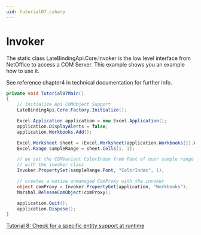 ```yaml
---
uid: tutorial07_csharp
---
```


# Invoker

The static class LateBindingApi.Core.Invoker is the low level interface from
NetOffice to access a COM Server. This example shows you an example how to use it.

See reference chapter4 in technical documentation for further info.

```csharp
private void Tutorial07Main()
{
    // Initialize Api COMObject Support
    LateBindingApi.Core.Factory.Initialize();

    Excel.Application application = new Excel.Application();
    application.DisplayAlerts = false;
    application.Workbooks.Add();

    Excel.Worksheet sheet = (Excel.Worksheet)application.Workbooks[1].Worksheets[1];
    Excel.Range sampleRange = sheet.Cells[1, 1];

    // we set the COMVariant ColorIndex from Font of ouer sample range
    // with the invoker class
    Invoker.PropertySet(sampleRange.Font, "ColorIndex", 1);

    // creates a native unmanaged ComProxy with the invoker
    object comProxy = Invoker.PropertyGet(application, "Workbooks");
    Marshal.ReleaseComObject(comProxy);

    application.Quit();
    application.Dispose();
}
```

[Tutorial 8: Check for a specific entity support at runtime](tutorial08.md)
